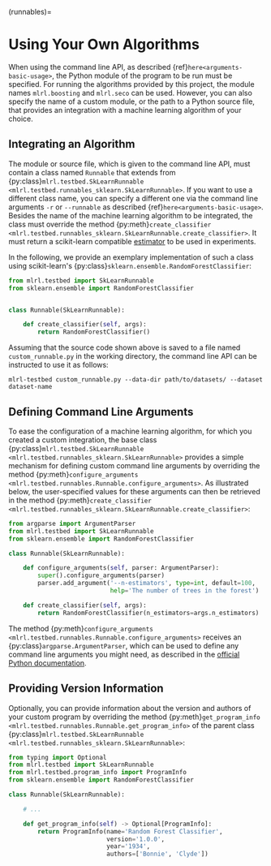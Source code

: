 (runnables)=

# Using Your Own Algorithms

When using the command line API, as described {ref}`here<arguments-basic-usage>`, the Python module of the program to be run must be specified. For running the algorithms provided by this project, the module names `mlrl.boosting` and `mlrl.seco` can be used. However, you can also specify the name of a custom module, or the path to a Python source file, that provides an integration with a machine learning algorithm of your choice.

## Integrating an Algorithm

The module or source file, which is given to the command line API, must contain a class named `Runnable` that extends from {py:class}`mlrl.testbed.SkLearnRunnable <mlrl.testbed.runnables_sklearn.SkLearnRunnable>`. If you want to use a different class name, you can specify a different one via the command line arguments `-r` or `--runnable` as described {ref}`here<arguments-basic-usage>`. Besides the name of the machine learning algorithm to be integrated, the class must override the method {py:meth}`create_classifier <mlrl.testbed.runnables_sklearn.SkLearnRunnable.create_classifier>`. It must return a scikit-learn compatible [estimator](https://scikit-learn.org/stable/glossary.html#term-estimators) to be used in experiments.

In the following, we provide an exemplary implementation of such a class using scikit-learn's {py:class}`sklearn.ensemble.RandomForestClassifier`:

```python
from mlrl.testbed import SkLearnRunnable
from sklearn.ensemble import RandomForestClassifier


class Runnable(SkLearnRunnable):

    def create_classifier(self, args):
        return RandomForestClassifier()

```

Assuming that the source code shown above is saved to a file named `custom_runnable.py` in the working directory, the command line API can be instructed to use it as follows:

```text
mlrl-testbed custom_runnable.py --data-dir path/to/datasets/ --dataset dataset-name
```

## Defining Command Line Arguments

To ease the configuration of a machine learning algorithm, for which you created a custom integration, the base class {py:class}`mlrl.testbed.SkLearnRunnable <mlrl.testbed.runnables_sklearn.SkLearnRunnable>` provides a simple mechanism for defining custom command line arguments by overriding the method {py:meth}`configure_arguments <mlrl.testbed.runnables.Runnable.configure_arguments>`. As illustrated below, the user-specified values for these arguments can then be retrieved in the method {py:meth}`create_classifier <mlrl.testbed.runnables_sklearn.SkLearnRunnable.create_classifier>`:

```python
from argparse import ArgumentParser
from mlrl.testbed import SkLearnRunnable
from sklearn.ensemble import RandomForestClassifier

class Runnable(SkLearnRunnable):

    def configure_arguments(self, parser: ArgumentParser):
        super().configure_arguments(parser)
        parser.add_argument('--n-estimators', type=int, default=100,
                            help='The number of trees in the forest')

    def create_classifier(self, args):
        return RandomForestClassifier(n_estimators=args.n_estimators)

```

The method {py:meth}`configure_arguments <mlrl.testbed.runnables.Runnable.configure_arguments>` receives an {py:class}`argparse.ArgumentParser`, which can be used to define any command line arguments you might need, as described in the [official Python documentation](https://docs.python.org/3/library/argparse.html).

## Providing Version Information

Optionally, you can provide information about the version and authors of your custom program by overriding the method {py:meth}`get_program_info <mlrl.testbed.runnables.Runnable.get_program_info>` of the parent class {py:class}`mlrl.testbed.SkLearnRunnable <mlrl.testbed.runnables_sklearn.SkLearnRunnable>`:

```python
from typing import Optional
from mlrl.testbed import SkLearnRunnable
from mlrl.testbed.program_info import ProgramInfo
from sklearn.ensemble import RandomForestClassifier

class Runnable(SkLearnRunnable):

    # ...

    def get_program_info(self) -> Optional[ProgramInfo]:
        return ProgramInfo(name='Random Forest Classifier',
                           version='1.0.0',
                           year='1934',
                           authors=['Bonnie', 'Clyde'])

```
